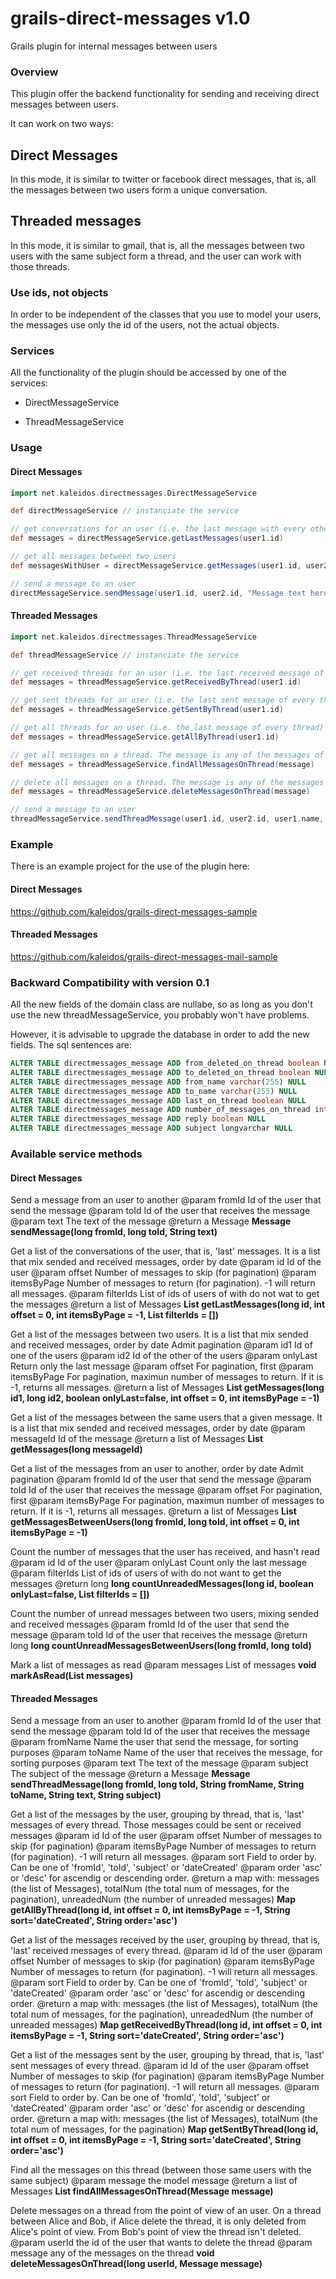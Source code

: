 grails-direct-messages v1.0
===========================

Grails plugin for internal messages between users

### Overview

This plugin offer the backend functionality for sending and receiving direct messages between users.

It can work on two ways:

Direct Messages
---------------

In this mode, it is similar to twitter or facebook direct messages, that is, all the messages between two users form a unique
conversation.

Threaded messages
-----------------

In this mode, it is similar to gmail, that is, all the messages between two users with the same subject form a thread,
and the user can work with those threads.

### Use ids, not objects

In order to be independent of the classes that you use to model your users, the messages use only the id of the users,
not the actual objects.

### Services

All the functionality of the plugin should be accessed by one of the services:

* DirectMessageService

* ThreadMessageService

### Usage

#### Direct Messages

```groovy
import net.kaleidos.directmessages.DirectMessageService

def directMessageService // instanciate the service

// get conversations for an user (i.e. the last message with every other user)
def messages = directMessageService.getLastMessages(user1.id)

// get all messages between two users
def messagesWithUser = directMessageService.getMessages(user1.id, user2.id)

// send a message to an user
directMessageService.sendMessage(user1.id, user2.id, "Message text here")
```

#### Threaded Messages

```groovy
import net.kaleidos.directmessages.ThreadMessageService

def threadMessageService // instanciate the service

// get received threads for an user (i.e. the last received message of every thread)
def messages = threadMessageService.getReceivedByThread(user1.id)

// get sent threads for an user (i.e. the last sent message of every thread)
def messages = threadMessageService.getSentByThread(user1.id)

// get all threads for an user (i.e. the last message of every thread)
def messages = threadMessageService.getAllByThread(user1.id)

// get all messages on a thread. The message is any of the messages of the thread
def messages = threadMessageService.findAllMessagesOnThread(message)

// delete all messages on a thread. The message is any of the messages of the thread
def messages = threadMessageService.deleteMessagesOnThread(message)

// send a message to an user
threadMessageService.sendThreadMessage(user1.id, user2.id, user1.name, user2.name, "Message text here", "Subject here")
```


### Example

There is an example project for the use of the plugin here:

#### Direct Messages

https://github.com/kaleidos/grails-direct-messages-sample

#### Threaded Messages

https://github.com/kaleidos/grails-direct-messages-mail-sample

### Backward Compatibility with version 0.1

All the new fields of the domain class are nullabe, so as long as you don't use the new threadMessageService,
you probably won't have problems.

However, it is advisable to upgrade the database in order to add the new fields. The sql sentences are:

```sql
ALTER TABLE directmessages_message ADD from_deleted_on_thread boolean NULL
ALTER TABLE directmessages_message ADD to_deleted_on_thread boolean NULL
ALTER TABLE directmessages_message ADD from_name varchar(255) NULL
ALTER TABLE directmessages_message ADD to_name varchar(255) NULL
ALTER TABLE directmessages_message ADD last_on_thread boolean NULL
ALTER TABLE directmessages_message ADD number_of_messages_on_thread integer NULL
ALTER TABLE directmessages_message ADD reply boolean NULL
ALTER TABLE directmessages_message ADD subject longvarchar NULL
```


### Available service methods

#### Direct Messages

Send a message from an user to another
@param fromId Id of the user that send the message
@param toId Id of the user that receives the message
@param text The text of the message
@return a Message
**Message sendMessage(long fromId, long toId, String text)**



Get a list of the conversations of the user, that is, 'last' messages. It is a list that mix
sended and received messages, order by date
@param id Id of the user
@param offset Number of messages to skip (for pagination)
@param itemsByPage Number of messages to return (for pagination). -1 will return all messages.
@param filterIds List of ids of users of with do not wat to get the messages
@return a list of Messages
**List<Message> getLastMessages(long id, int offset = 0, int itemsByPage = -1, List<Long> filterIds = [])**



Get a list of the messages between two users. It is a list that mix sended and received
messages, order by date
Admit pagination
@param id1 Id of one of the users
@param id2 Id of the other of the users
@param onlyLast Return only the last message
@param offset For pagination, first
@param itemsByPage For pagination, maximun number of messages to return. If it is -1, returns all messages.
@return a list of Messages
**List<Message> getMessages(long id1, long id2, boolean onlyLast=false, int offset = 0, int itemsByPage = -1)**



Get a list of the messages between the same users that a given message. It is a list that mix
sended and received messages, order by date
@param messageId Id of the message
@return a list of Messages
**List<Message> getMessages(long messageId)**



Get a list of the messages from an user to another, order by date
Admit pagination
@param fromId Id of the user that send the message
@param toId Id of the user that receives the message
@param offset For pagination, first
@param itemsByPage For pagination, maximun number of messages to return. If it is -1, returns all messages.
@return a list of Messages
**List<Message> getMessagesBetweenUsers(long fromId, long toId, int offset = 0, int itemsByPage = -1)**




Count the number of messages that the user has received, and hasn't read
@param id Id of the user
@param onlyLast Count only the last message
@param filterIds List of ids of users of with do not want to get the messages
@return long
**long countUnreadedMessages(long id, boolean onlyLast=false, List<Long> filterIds = [])**




Count the number of unread messages between two users, mixing sended and received messages
@param fromId Id of the user that send the message
@param toId Id of the user that receives the message
@return long
**long countUnreadMessagesBetweenUsers(long fromId, long toId)**



Mark a list of messages as read
@param messages List of messages
**void markAsRead(List<Message> messages)**




#### Threaded Messages


Send a message from an user to another
@param fromId Id of the user that send the message
@param toId Id of the user that receives the message
@param fromName Name the user that send the message, for sorting purposes
@param toName Name of the user that receives the message, for sorting purposes
@param text The text of the message
@param subject The subject of the message
@return a Message
**Message sendThreadMessage(long fromId, long toId, String fromName, String toName, String text, String subject)**




Get a list of the messages by the user, grouping by thread, that is, 'last' messages of every thread.
Those messages could be sent or received messages
@param id Id of the user
@param offset Number of messages to skip (for pagination)
@param itemsByPage Number of messages to return (for pagination). -1 will return all messages.
@param sort Field to order by. Can be one of 'fromId', 'toId', 'subject' or 'dateCreated'
@param order 'asc' or 'desc' for ascendig or descending order.
@return a map with: messages (the list of Messages), totalNum (the total num of messages, for the pagination), unreadedNum (the number of unreaded messages)
**Map getAllByThread(long id, int offset = 0, int itemsByPage = -1, String sort='dateCreated', String order='asc')**




Get a list of the messages received by the user, grouping by thread, that is, 'last' received messages of every thread.
@param id Id of the user
@param offset Number of messages to skip (for pagination)
@param itemsByPage Number of messages to return (for pagination). -1 will return all messages.
@param sort Field to order by. Can be one of 'fromId', 'toId', 'subject' or 'dateCreated'
@param order 'asc' or 'desc' for ascendig or descending order.
@return a map with: messages (the list of Messages), totalNum (the total num of messages, for the pagination), unreadedNum (the number of unreaded messages)
**Map getReceivedByThread(long id, int offset = 0, int itemsByPage = -1, String sort='dateCreated', String order='asc')**




Get a list of the messages sent by the user, grouping by thread, that is, 'last' sent messages of every thread.
@param id Id of the user
@param offset Number of messages to skip (for pagination)
@param itemsByPage Number of messages to return (for pagination). -1 will return all messages.
@param sort Field to order by. Can be one of 'fromId', 'toId', 'subject' or 'dateCreated'
@param order 'asc' or 'desc' for ascendig or descending order.
@return a map with: messages (the list of Messages), totalNum (the total num of messages, for the pagination)
**Map getSentByThread(long id, int offset = 0, int itemsByPage = -1, String sort='dateCreated', String order='asc')**



Find all the messages on this thread (between those same users with the same subject)
@param message the model message
@return a list of Messages
**List<Message> findAllMessagesOnThread(Message message)**




Delete messages on a thread from the point of view of an user.
On a thread between Alice and Bob, if Alice delete the thread, it is only deleted
from Alice's point of view. From Bob's point of view the thread isn't deleted.
@param userId the id of the user that wants to delete the thread
@param message any of the messages on the thread
**void deleteMessagesOnThread(long userId, Message message)**
